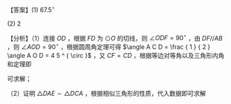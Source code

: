 【答案】(1) $6 7 . 5 ^ { \circ }$

(2) 2

【分析】（1）连接 $O D$ ，根据 $F D$ 为 $\odot O$ 的切线，则 $\angle O D F = 9 0 ^ { \circ }$ ，由 $D F / / A B$ ，则 $\angle A O D = 9 0 ^ { \circ }$ ，根据圆周角定理可得 $\angle A C D = \frac { 1 } { 2 } \angle A O D = 4 5 ^ { \circ }$ ，又 $C F = C D$ ，根据等边对等角以及三角形内角和定理即

可求解；

（2）证明 $\triangle D A E \sim \triangle D C A$ ，根据相似三角形的性质，代入数据即可求解
